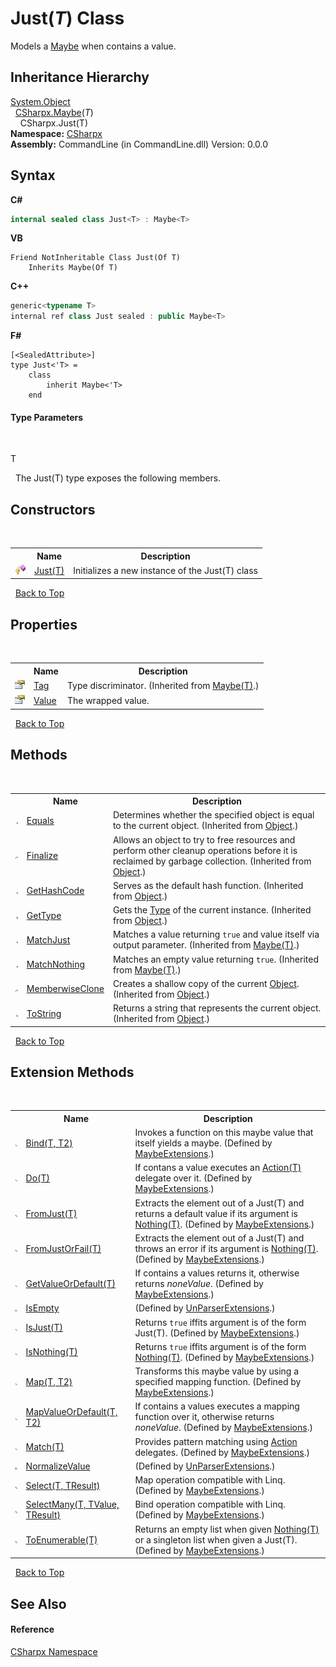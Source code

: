 # Just(*T*) Class
 

Models a <a href="T_CSharpx_Maybe">Maybe</a> when contains a value.


## Inheritance Hierarchy
<a href="https://docs.microsoft.com/dotnet/api/system.object" target="_blank">System.Object</a><br />&nbsp;&nbsp;<a href="T_CSharpx_Maybe_1">CSharpx.Maybe</a>(*T*)<br />&nbsp;&nbsp;&nbsp;&nbsp;CSharpx.Just(T)<br />
**Namespace:**&nbsp;<a href="N_CSharpx">CSharpx</a><br />**Assembly:**&nbsp;CommandLine (in CommandLine.dll) Version: 0.0.0

## Syntax

**C#**<br />
``` C#
internal sealed class Just<T> : Maybe<T>

```

**VB**<br />
``` VB
Friend NotInheritable Class Just(Of T)
	Inherits Maybe(Of T)
```

**C++**<br />
``` C++
generic<typename T>
internal ref class Just sealed : public Maybe<T>
```

**F#**<br />
``` F#
[<SealedAttribute>]
type Just<'T> =  
    class
        inherit Maybe<'T>
    end
```


#### Type Parameters
&nbsp;<dl><dt>T</dt><dd /></dl>&nbsp;
The Just(T) type exposes the following members.


## Constructors
&nbsp;<table><tr><th></th><th>Name</th><th>Description</th></tr><tr><td>![Protected method](media/protmethod.gif "Protected method")</td><td><a href="M_CSharpx_Just_1__ctor">Just(T)</a></td><td>
Initializes a new instance of the Just(T) class</td></tr></table>&nbsp;
<a href="#just(*t*)-class">Back to Top</a>

## Properties
&nbsp;<table><tr><th></th><th>Name</th><th>Description</th></tr><tr><td>![Public property](media/pubproperty.gif "Public property")</td><td><a href="P_CSharpx_Maybe_1_Tag">Tag</a></td><td>
Type discriminator.
 (Inherited from <a href="T_CSharpx_Maybe_1">Maybe(T)</a>.)</td></tr><tr><td>![Public property](media/pubproperty.gif "Public property")</td><td><a href="P_CSharpx_Just_1_Value">Value</a></td><td>
The wrapped value.</td></tr></table>&nbsp;
<a href="#just(*t*)-class">Back to Top</a>

## Methods
&nbsp;<table><tr><th></th><th>Name</th><th>Description</th></tr><tr><td>![Public method](media/pubmethod.gif "Public method")</td><td><a href="https://docs.microsoft.com/dotnet/api/system.object.equals#System_Object_Equals_System_Object_" target="_blank">Equals</a></td><td>
Determines whether the specified object is equal to the current object.
 (Inherited from <a href="https://docs.microsoft.com/dotnet/api/system.object" target="_blank">Object</a>.)</td></tr><tr><td>![Protected method](media/protmethod.gif "Protected method")</td><td><a href="https://docs.microsoft.com/dotnet/api/system.object.finalize#System_Object_Finalize" target="_blank">Finalize</a></td><td>
Allows an object to try to free resources and perform other cleanup operations before it is reclaimed by garbage collection.
 (Inherited from <a href="https://docs.microsoft.com/dotnet/api/system.object" target="_blank">Object</a>.)</td></tr><tr><td>![Public method](media/pubmethod.gif "Public method")</td><td><a href="https://docs.microsoft.com/dotnet/api/system.object.gethashcode#System_Object_GetHashCode" target="_blank">GetHashCode</a></td><td>
Serves as the default hash function.
 (Inherited from <a href="https://docs.microsoft.com/dotnet/api/system.object" target="_blank">Object</a>.)</td></tr><tr><td>![Public method](media/pubmethod.gif "Public method")</td><td><a href="https://docs.microsoft.com/dotnet/api/system.object.gettype#System_Object_GetType" target="_blank">GetType</a></td><td>
Gets the <a href="https://docs.microsoft.com/dotnet/api/system.type" target="_blank">Type</a> of the current instance.
 (Inherited from <a href="https://docs.microsoft.com/dotnet/api/system.object" target="_blank">Object</a>.)</td></tr><tr><td>![Public method](media/pubmethod.gif "Public method")</td><td><a href="M_CSharpx_Maybe_1_MatchJust">MatchJust</a></td><td>
Matches a value returning `true` and value itself via output parameter.
 (Inherited from <a href="T_CSharpx_Maybe_1">Maybe(T)</a>.)</td></tr><tr><td>![Public method](media/pubmethod.gif "Public method")</td><td><a href="M_CSharpx_Maybe_1_MatchNothing">MatchNothing</a></td><td>
Matches an empty value returning `true`.
 (Inherited from <a href="T_CSharpx_Maybe_1">Maybe(T)</a>.)</td></tr><tr><td>![Protected method](media/protmethod.gif "Protected method")</td><td><a href="https://docs.microsoft.com/dotnet/api/system.object.memberwiseclone#System_Object_MemberwiseClone" target="_blank">MemberwiseClone</a></td><td>
Creates a shallow copy of the current <a href="https://docs.microsoft.com/dotnet/api/system.object" target="_blank">Object</a>.
 (Inherited from <a href="https://docs.microsoft.com/dotnet/api/system.object" target="_blank">Object</a>.)</td></tr><tr><td>![Public method](media/pubmethod.gif "Public method")</td><td><a href="https://docs.microsoft.com/dotnet/api/system.object.tostring#System_Object_ToString" target="_blank">ToString</a></td><td>
Returns a string that represents the current object.
 (Inherited from <a href="https://docs.microsoft.com/dotnet/api/system.object" target="_blank">Object</a>.)</td></tr></table>&nbsp;
<a href="#just(*t*)-class">Back to Top</a>

## Extension Methods
&nbsp;<table><tr><th></th><th>Name</th><th>Description</th></tr><tr><td>![Public Extension Method](media/pubextension.gif "Public Extension Method")</td><td><a href="M_CSharpx_MaybeExtensions_Bind__2">Bind(T, T2)</a></td><td>
Invokes a function on this maybe value that itself yields a maybe.
 (Defined by <a href="T_CSharpx_MaybeExtensions">MaybeExtensions</a>.)</td></tr><tr><td>![Public Extension Method](media/pubextension.gif "Public Extension Method")</td><td><a href="M_CSharpx_MaybeExtensions_Do__1">Do(T)</a></td><td>
If contans a value executes an <a href="https://docs.microsoft.com/dotnet/api/system.action-1" target="_blank">Action(T)</a> delegate over it.
 (Defined by <a href="T_CSharpx_MaybeExtensions">MaybeExtensions</a>.)</td></tr><tr><td>![Public Extension Method](media/pubextension.gif "Public Extension Method")</td><td><a href="M_CSharpx_MaybeExtensions_FromJust__1">FromJust(T)</a></td><td>
Extracts the element out of a Just(T) and returns a default value if its argument is <a href="T_CSharpx_Nothing_1">Nothing(T)</a>.
 (Defined by <a href="T_CSharpx_MaybeExtensions">MaybeExtensions</a>.)</td></tr><tr><td>![Public Extension Method](media/pubextension.gif "Public Extension Method")</td><td><a href="M_CSharpx_MaybeExtensions_FromJustOrFail__1">FromJustOrFail(T)</a></td><td>
Extracts the element out of a Just(T) and throws an error if its argument is <a href="T_CSharpx_Nothing_1">Nothing(T)</a>.
 (Defined by <a href="T_CSharpx_MaybeExtensions">MaybeExtensions</a>.)</td></tr><tr><td>![Public Extension Method](media/pubextension.gif "Public Extension Method")</td><td><a href="M_CSharpx_MaybeExtensions_GetValueOrDefault__1">GetValueOrDefault(T)</a></td><td>
If contains a values returns it, otherwise returns *noneValue*.
 (Defined by <a href="T_CSharpx_MaybeExtensions">MaybeExtensions</a>.)</td></tr><tr><td>![Private Extension Method](media/privextension.gif "Private Extension Method")</td><td><a href="M_CommandLine_UnParserExtensions_IsEmpty">IsEmpty</a></td><td> (Defined by <a href="T_CommandLine_UnParserExtensions">UnParserExtensions</a>.)</td></tr><tr><td>![Public Extension Method](media/pubextension.gif "Public Extension Method")</td><td><a href="M_CSharpx_MaybeExtensions_IsJust__1">IsJust(T)</a></td><td>
Returns `true` iffits argument is of the form Just(T).
 (Defined by <a href="T_CSharpx_MaybeExtensions">MaybeExtensions</a>.)</td></tr><tr><td>![Public Extension Method](media/pubextension.gif "Public Extension Method")</td><td><a href="M_CSharpx_MaybeExtensions_IsNothing__1">IsNothing(T)</a></td><td>
Returns `true` iffits argument is of the form <a href="T_CSharpx_Nothing_1">Nothing(T)</a>.
 (Defined by <a href="T_CSharpx_MaybeExtensions">MaybeExtensions</a>.)</td></tr><tr><td>![Public Extension Method](media/pubextension.gif "Public Extension Method")</td><td><a href="M_CSharpx_MaybeExtensions_Map__2">Map(T, T2)</a></td><td>
Transforms this maybe value by using a specified mapping function.
 (Defined by <a href="T_CSharpx_MaybeExtensions">MaybeExtensions</a>.)</td></tr><tr><td>![Public Extension Method](media/pubextension.gif "Public Extension Method")</td><td><a href="M_CSharpx_MaybeExtensions_MapValueOrDefault__2">MapValueOrDefault(T, T2)</a></td><td>
If contains a values executes a mapping function over it, otherwise returns *noneValue*.
 (Defined by <a href="T_CSharpx_MaybeExtensions">MaybeExtensions</a>.)</td></tr><tr><td>![Public Extension Method](media/pubextension.gif "Public Extension Method")</td><td><a href="M_CSharpx_MaybeExtensions_Match__1">Match(T)</a></td><td>
Provides pattern matching using <a href="https://docs.microsoft.com/dotnet/api/system.action" target="_blank">Action</a> delegates.
 (Defined by <a href="T_CSharpx_MaybeExtensions">MaybeExtensions</a>.)</td></tr><tr><td>![Private Extension Method](media/privextension.gif "Private Extension Method")</td><td><a href="M_CommandLine_UnParserExtensions_NormalizeValue">NormalizeValue</a></td><td> (Defined by <a href="T_CommandLine_UnParserExtensions">UnParserExtensions</a>.)</td></tr><tr><td>![Public Extension Method](media/pubextension.gif "Public Extension Method")</td><td><a href="M_CSharpx_MaybeExtensions_Select__2">Select(T, TResult)</a></td><td>
Map operation compatible with Linq.
 (Defined by <a href="T_CSharpx_MaybeExtensions">MaybeExtensions</a>.)</td></tr><tr><td>![Public Extension Method](media/pubextension.gif "Public Extension Method")</td><td><a href="M_CSharpx_MaybeExtensions_SelectMany__3">SelectMany(T, TValue, TResult)</a></td><td>
Bind operation compatible with Linq.
 (Defined by <a href="T_CSharpx_MaybeExtensions">MaybeExtensions</a>.)</td></tr><tr><td>![Public Extension Method](media/pubextension.gif "Public Extension Method")</td><td><a href="M_CSharpx_MaybeExtensions_ToEnumerable__1">ToEnumerable(T)</a></td><td>
Returns an empty list when given <a href="T_CSharpx_Nothing_1">Nothing(T)</a> or a singleton list when given a Just(T).
 (Defined by <a href="T_CSharpx_MaybeExtensions">MaybeExtensions</a>.)</td></tr></table>&nbsp;
<a href="#just(*t*)-class">Back to Top</a>

## See Also


#### Reference
<a href="N_CSharpx">CSharpx Namespace</a><br />